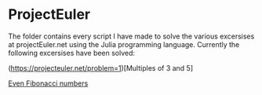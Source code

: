 # ProjectEuler
The folder contains every script I have made to solve the various excersises at projectEuler.net using the Julia programming language. Currently the following excersises have been solved:

(https://projecteuler.net/problem=1)[Multiples of 3 and 5]

[Even Fibonacci numbers](https://projecteuler.net/problem=2)
